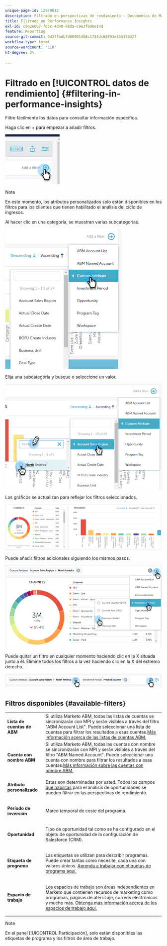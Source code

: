 ```yaml
---
unique-page-id: 12979012
description: Filtrado en perspectivas de rendimiento - Documentos de Marketo - Documentación del producto
title: Filtrado en Performance Insights
exl-id: c86260b7-fd5c-4d40-a8da-c9e3f09be14d
feature: Reporting
source-git-commit: 0d37fbdb7d08901458c1744dc68893e155176327
workflow-type: tm+mt
source-wordcount: '310'
ht-degree: 2%

---
```


# Filtrado en [!UICONTROL datos de rendimiento] {#filtering-in-performance-insights}

Filtre fácilmente los datos para consultar información específica.

Haga clic en + para empezar a añadir filtros.

![](assets/1-1.png)

>[!NOTE]
>
>En este momento, los atributos personalizados solo están disponibles en los filtros para los clientes que tienen habilitado el análisis del ciclo de ingresos.

Al hacer clic en una categoría, se muestran varias subcategorías.

![](assets/two-1.png)

Elija una subcategoría y busque o seleccione un valor.

![](assets/three.png)

Los gráficos se actualizan para reflejar los filtros seleccionados.

![](assets/four-1.png)

Puede añadir filtros adicionales siguiendo los mismos pasos.

![](assets/five.png)

Puede quitar un filtro en cualquier momento haciendo clic en la X situada junto a él. Elimine todos los filtros a la vez haciendo clic en la X del extremo derecho.

![](assets/6-2.png)

## Filtros disponibles {#available-filters}

<table> 
 <tbody> 
  <tr> 
   <td colspan="1"><strong><span class="uicontrol">Lista de cuentas de ABM</span></strong></td> 
   <td colspan="1">Si utiliza Marketo ABM, todas las listas de cuentas se sincronizarán con MPI y serán visibles a través del filtro "ABM Account List". Puede seleccionar una lista de cuentas para filtrar los resultados a esas cuentas.<a href="https://docs.marketo.com/display/public/DOCS/Account-Based+Web+Marketing+with+ABM" rel="nofollow">Más información acerca de las listas de cuentas ABM.</a></td> 
  </tr> 
  <tr> 
   <td colspan="1"><strong><span class="uicontrol">Cuenta con nombre ABM</span></strong></td> 
   <td colspan="1">Si utiliza Marketo ABM, todas las cuentas con nombre se sincronizarán con MPI y serán visibles a través del filtro "ABM Named Account". Puede seleccionar una cuenta con nombre para filtrar los resultados a esas cuentas.<a href="https://docs.marketo.com/x/eaCt" rel="nofollow">Más información sobre las cuentas con nombre ABM.</a></td> 
  </tr> 
  <tr> 
   <td colspan="1"><strong><span class="uicontrol">Atributo personalizado</span></strong></td> 
   <td colspan="1"><p>Estas son determinadas por usted. Todos los campos <a href="/help/marketo/product-docs/reporting/revenue-cycle-analytics/revenue-tools/enabling-custom-field-sync-for-revenue-cycle-analytics.md" rel="nofollow">que habilitas</a> para el análisis de oportunidades se pueden filtrar en las perspectivas de rendimiento.</p></td> 
  </tr> 
  <tr> 
   <td colspan="1"><p><strong><span class="uicontrol">Período de inversión</span></strong></p></td> 
   <td colspan="1"><p>Marco temporal de coste del programa.</p></td> 
  </tr> 
  <tr> 
   <td colspan="1"><p><strong><span class="uicontrol">Oportunidad</span></strong></p></td> 
   <td colspan="1"><p>Tipo de oportunidad tal como se ha configurado en el objeto de oportunidad de la configuración de Salesforce (CRM).</p></td> 
  </tr> 
  <tr> 
   <td><p><strong><span class="uicontrol">Etiqueta de programa</span></strong></p></td> 
   <td><p>Las etiquetas se utilizan para describir programas. Puede crear tantas como necesite, cada una con valores únicos. <a href="/help/marketo/product-docs/administration/tags/create-a-new-program-tag-and-tag-values.md" rel="nofollow">Aprenda a trabajar con etiquetas de programa aquí.</a></p></td> 
  </tr> 
  <tr> 
   <td><strong><span class="uicontrol">Espacio de trabajo</span></strong></td> 
   <td><p>Los espacios de trabajo son áreas independientes en Marketo que contienen recursos de marketing como programas, páginas de aterrizaje, correos electrónicos y mucho más. <a href="/help/marketo/product-docs/administration/workspaces-and-person-partitions/understanding-workspaces-and-person-partitions.md" rel="nofollow">Obtenga más información acerca de los espacios de trabajo aquí.</a></p></td> 
  </tr> 
 </tbody> 
</table>

>[!NOTE]
>
>En el panel [!UICONTROL Participación], solo están disponibles las etiquetas de programa y los filtros de área de trabajo.
